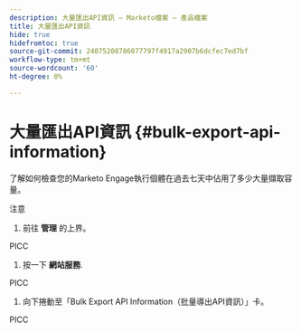 ```yaml
---
description: 大量匯出API資訊 — Marketo檔案 — 產品檔案
title: 大量匯出API資訊
hide: true
hidefromtoc: true
source-git-commit: 24075208786077797f4917a2907b6dcfec7ed7bf
workflow-type: tm+mt
source-wordcount: '60'
ht-degree: 0%

---
```


# 大量匯出API資訊 {#bulk-export-api-information}

了解如何檢查您的Marketo Engage執行個體在過去七天中佔用了多少大量擷取容量。

注意

1. 前往 **管理** 的上界。

PICC

1. 按一下 **網站服務**.

PICC

1. 向下捲動至「Bulk Export API Information（批量導出API資訊）」卡。

PICC
